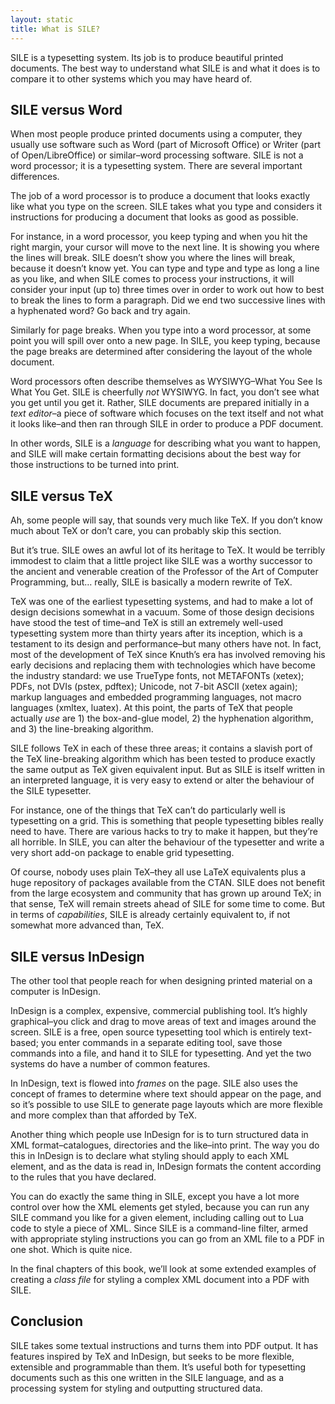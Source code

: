 ```yaml
---
layout: static
title: What is SILE?
---
```


SILE is a typesetting system. 
Its job is to produce beautiful printed documents. 
The best way to understand what SILE is and what it does is to compare it to other systems which you may have heard of.

## SILE versus Word

When most people produce printed documents using a computer, they usually use software such as Word (part of Microsoft Office) or Writer (part of Open/LibreOffice) or similar–word processing software. 
SILE is not a word processor; it is a typesetting system. 
There are several important differences.

The job of a word processor is to produce a document that looks exactly like what you type on the screen. 
SILE takes what you type and considers it instructions for producing a document that looks as good as possible.

For instance, in a word processor, you keep typing and when you hit the right margin, your cursor will move to the next line. 
It is showing you where the lines will break. SILE doesn’t show you where the lines will break, because it doesn’t know yet. 
You can type and type and type as long a line as you like, and when SILE comes to process your instructions, it will consider your input (up to) three times over in order to work out how to best to break the lines to form a paragraph.
Did we end two successive lines with a hyphenated word? Go back and try again.

Similarly for page breaks. 
When you type into a word processor, at some point you will spill over onto a new page. 
In SILE, you keep typing, because the page breaks are determined after considering the layout of the whole document.

Word processors often describe themselves as WYSIWYG–What You See Is What You Get. 
SILE is cheerfully *not* WYSIWYG. 
In fact, you don’t see what you get until you get it. 
Rather, SILE documents are prepared initially in a *text editor*–a piece of software which focuses on the text itself and not what it looks like–and then ran through SILE in order to produce a PDF document.

In other words, SILE is a *language* for describing what you want to happen, and SILE will make certain formatting decisions about the best way for those instructions to be turned into print.

## SILE versus TeX

Ah, some people will say, that sounds very much like TeX. 
If you don’t know much about TeX or don’t care, you can probably skip this section.

But it’s true. 
SILE owes an awful lot of its heritage to TeX. 
It would be terribly immodest to claim that a little project like SILE was a worthy successor to the ancient and venerable creation of the Professor of the Art of Computer Programming, but… really, SILE is basically a modern rewrite of TeX.

TeX was one of the earliest typesetting systems, and had to make a lot of design decisions somewhat in a vacuum. 
Some of those design decisions have stood the test of time–and TeX is still an extremely well-used typesetting system more than thirty years after its inception, which is a testament to its design and performance–but many others have not. 
In fact, most of the development of TeX since Knuth’s era has involved removing his early decisions and replacing them with technologies which have become the industry standard: 
we use TrueType fonts, not METAFONTs (xetex); 
PDFs, not DVIs (pstex, pdftex); 
Unicode, not 7-bit ASCII (xetex again); 
markup languages and embedded programming languages, not macro languages (xmltex, luatex).
At this point, the parts of TeX that people actually _use_ are 1) the box-and-glue model, 2) the hyphenation algorithm, and 3) the line-breaking algorithm.

SILE follows TeX in each of these three areas; it contains a slavish port of the TeX line-breaking algorithm which has been tested to produce exactly the same output as TeX given equivalent input. 
But as SILE is itself written in an interpreted language, it is very easy to extend or alter the behaviour of the SILE typesetter.

For instance, one of the things that TeX can’t do particularly well is typesetting on a grid. 
This is something that people typesetting bibles really need to have. 
There are various hacks to try to make it happen, but they’re all horrible. 
In SILE, you can alter the behaviour of the typesetter and write a very short add-on package to enable grid typesetting.

Of course, nobody uses plain TeX–they all use LaTeX equivalents plus a huge repository of packages available from the CTAN. 
SILE does not benefit from the large ecosystem and community that has grown up around TeX; in that sense, TeX will remain streets ahead of SILE for some time to come. 
But in terms of *capabilities*, SILE is already certainly equivalent to, if not somewhat more advanced than, TeX.

## SILE versus InDesign

The other tool that people reach for when designing printed material on a computer is InDesign.

InDesign is a complex, expensive, commercial publishing tool. 
It’s highly graphical–you click and drag to move areas of text and images around the screen. 
SILE is a free, open source typesetting tool which is entirely text-based; you enter commands in a separate editing tool, save those commands into a file, and hand it to SILE for typesetting. 
And yet the two systems do have a number of common features.

In InDesign, text is flowed into *frames* on the page. 
SILE also uses the concept of frames to determine where text should appear on the page, and so it’s possible to use SILE to generate page layouts which are more flexible and more complex than that afforded by TeX.

Another thing which people use InDesign for is to turn structured data in XML format–catalogues, directories and the like–into print. 
The way you do this in InDesign is to declare what styling should apply to each XML element, and as the data is read in, InDesign formats the content according to the rules that you have declared.

You can do exactly the same thing in SILE, except you have a lot more control over how the XML elements get styled, because you can run any SILE command you like for a given element, including calling out to Lua code to style a piece of XML. 
Since SILE is a command-line filter, armed with appropriate styling instructions you can go from an XML file to a PDF in one shot. 
Which is quite nice.

In the final chapters of this book, we’ll look at some extended examples of creating a *class file* for styling a complex XML document into a PDF with SILE.

## Conclusion

SILE takes some textual instructions and turns them into PDF output. 
It has features inspired by TeX and InDesign, but seeks to be more flexible, extensible and programmable than them. 
It’s useful both for typesetting documents such as this one written in the SILE language, and as a processing system for styling and outputting structured data.
